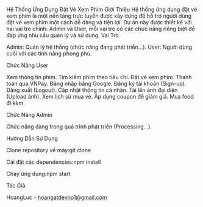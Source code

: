 Hệ Thống Ứng Dụng Đặt Vé Xem Phim
Giới Thiệu
Hệ thống ứng dụng đặt vé xem phim là một nền tảng trực tuyến được xây dựng để hỗ trợ người dùng đặt vé xem phim một cách dễ dàng và tiện lợi. Dự án này được thiết kế với hai vai trò chính: Admin và User, mỗi vai trò có các chức năng riêng biệt để đáp ứng nhu cầu quản lý và sử dụng.
Vai Trò

Admin: Quản lý hệ thống (chức năng đang phát triển...).
User: Người dùng cuối với các tính năng phong phú.

Chức Năng User

Xem thông tin phim.
Tìm kiếm phim theo tiêu chí.
Đặt vé xem phim.
Thanh toán qua VNPay.
Đăng nhập bằng Google.
Đăng ký tài khoản (Sign-up).
Đăng xuất (Logout).
Cập nhật thông tin cá nhân.
Tải lên ảnh đại diện (Upload ảnh).
Xem lịch sử mua vé.
Áp dụng coupon để giảm giá.
Mua food đi kèm.

Chức Năng Admin

Chức năng đang trong quá trình phát triển (Processing...).

Hướng Dẫn Sử Dụng

Clone repository về máy:git clone <repository-url>

Cài đặt các dependencies:npm install

Chạy ứng dụng:npm start

Tác Giả

HoangLuc - hoangatdevno1@gmail.com
